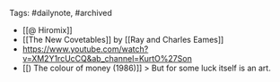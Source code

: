 Tags: #dailynote, #archived 
- [[@ Hiromix]]
- [[The New Covetables]] by [[Ray and Charles Eames]]
- https://www.youtube.com/watch?v=XM2Y1rcUcCQ&ab_channel=KurtO%27Son
- [[) The colour of money (1986)]] > But for some luck itself is an art.

